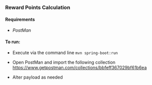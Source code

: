 ### Reward Points Calculation

#### Requirements
* _PostMan_

#### To run:

* Execute via the command line `mvn spring-boot:run`

* Open PostMan and import the following collection
https://www.getpostman.com/collections/bbfeff367029bf61b6ea

* Alter payload as needed



